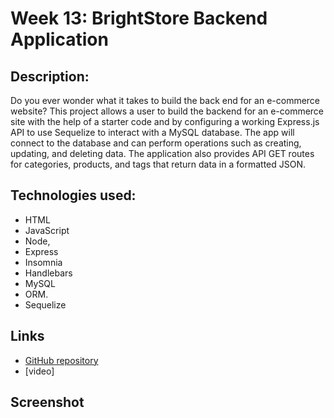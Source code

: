 # Week 13: BrightStore Backend Application

## Description:
Do you ever wonder what it takes to build the back end for an e-commerce website? This project allows a user to build the backend for an e-commerce site with the help of a starter code and by configuring a working Express.js API to use Sequelize to interact with a MySQL database. The app will connect to the database and can perform operations such as creating, updating, and deleting data. The application also provides API GET routes for categories, products, and tags that return data in a formatted JSON.

## Technologies used: 
- HTML
- JavaScript 
- Node, 
- Express
- Insomnia 
- Handlebars
- MySQL 
- ORM.
- Sequelize

## Links 
- [GitHub repository](https://github.com/kagebright/E-commerce-Application)
- [video]

## Screenshot 
